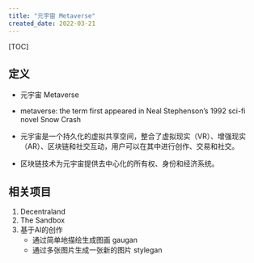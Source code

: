 ```yaml
---
title: "元宇宙 Metaverse"
created_date: 2022-03-21
---
```


[TOC]

## 定义
- 元宇宙 Metaverse

- metaverse: the term first appeared in Neal Stephenson’s 1992 sci-fi novel Snow Crash
- 元宇宙是一个持久化的虚拟共享空间，整合了虚拟现实（VR）、增强现实（AR）、区块链和社交互动，用户可以在其中进行创作、交易和社交。
- 区块链技术为元宇宙提供去中心化的所有权、身份和经济系统。


## 相关项目
1. Decentraland
2. The Sandbox
3. 基于AI的创作
   - 通过简单地描绘生成图画 gaugan
   - 通过多张图片生成一张新的图片 stylegan

